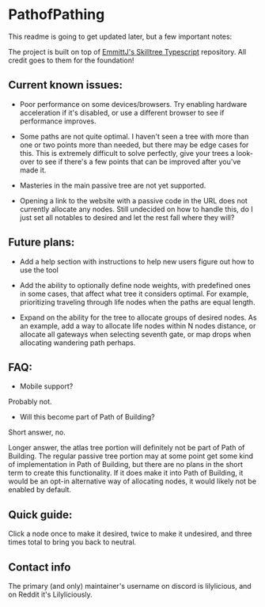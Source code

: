 # PathofPathing
This readme is going to get updated later, but a few important notes:

The project is built on top of [EmmittJ's Skilltree Typescript](https://github.com/EmmittJ/SkillTree_TypeScript/) repository. All credit goes to them for the foundation!

## Current known issues:
* Poor performance on some devices/browsers. Try enabling hardware acceleration if it's disabled, or use a different browser to see if performance improves.

* Some paths are not quite optimal. I haven't seen a tree with more than one or two points more than needed, but there may be edge cases for this. This is extremely difficult to solve perfectly, give your trees a look-over to see if there's a few points that can be improved after you've made it.

* Masteries in the main passive tree are not yet supported.

* Opening a link to the website with a passive code in the URL does not currently allocate any nodes. Still undecided on how to handle this, do I just set all notables to desired and let the rest fall where they will?

## Future plans:
* Add a help section with instructions to help new users figure out how to use the tool

* Add the ability to optionally define node weights, with predefined ones in some cases, that affect what tree it considers optimal. For example, prioritizing traveling through life nodes when the paths are equal length.

* Expand on the ability for the tree to allocate groups of desired nodes. As an example, add a way to allocate life nodes within N nodes distance, or allocate all gateways when selecting seventh gate, or map drops when allocating wandering path perhaps.

## FAQ:

* Mobile support?

Probably not.

* Will this become part of Path of Building? 

Short answer, no. 

Longer answer, the atlas tree portion will definitely not be part of Path of Building. The regular passive tree portion may at some point get some kind of implementation in Path of Building, but there are no plans in the short term to create this functionality. If it does make it into Path of Building, it would be an opt-in alternative way of allocating nodes, it would likely not be enabled by default.

## Quick guide:
Click a node once to make it desired, twice to make it undesired, and three times total to bring you back to neutral.

## Contact info
The primary (and only) maintainer's username on discord is lilylicious, and on Reddit it's Lilyliciously.